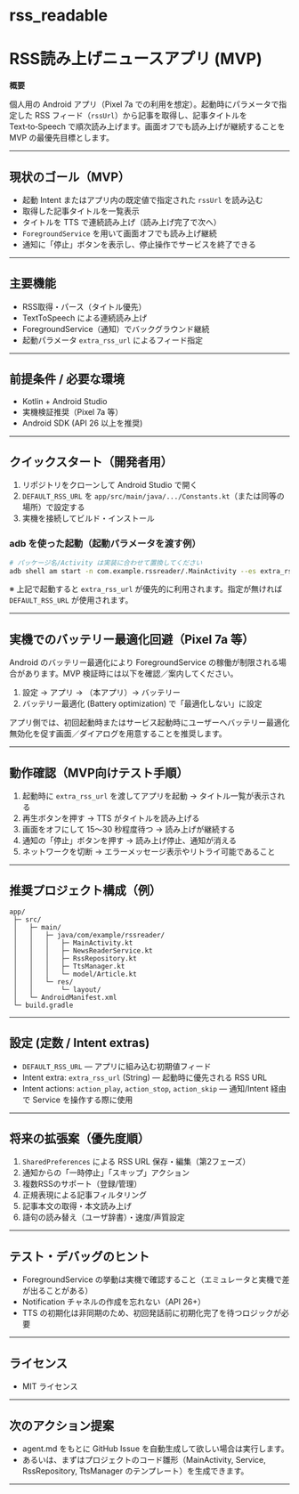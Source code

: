 # rss_readable
# RSS読み上げニュースアプリ (MVP)

**概要**

個人用の Android アプリ（Pixel 7a での利用を想定）。起動時にパラメータで指定した RSS フィード（`rssUrl`）から記事を取得し、記事タイトルを Text‑to‑Speech で順次読み上げます。画面オフでも読み上げが継続することを MVP の最優先目標とします。

---

## 現状のゴール（MVP）

* 起動 Intent またはアプリ内の既定値で指定された `rssUrl` を読み込む
* 取得した記事タイトルを一覧表示
* タイトルを TTS で連続読み上げ（読み上げ完了で次へ）
* `ForegroundService` を用いて画面オフでも読み上げ継続
* 通知に「停止」ボタンを表示し、停止操作でサービスを終了できる

---

## 主要機能

* RSS取得・パース（タイトル優先）
* TextToSpeech による連続読み上げ
* ForegroundService（通知）でバックグラウンド継続
* 起動パラメータ `extra_rss_url` によるフィード指定

---

## 前提条件 / 必要な環境

* Kotlin + Android Studio
* 実機検証推奨（Pixel 7a 等）
* Android SDK (API 26 以上を推奨)

---

## クイックスタート（開発者用）

1. リポジトリをクローンして Android Studio で開く
2. `DEFAULT_RSS_URL` を `app/src/main/java/.../Constants.kt`（または同等の場所）で設定する
3. 実機を接続してビルド・インストール

### adb を使った起動（起動パラメータを渡す例）

```bash
# パッケージ名/Activity は実装に合わせて置換してください
adb shell am start -n com.example.rssreader/.MainActivity --es extra_rss_url "https://example.com/feed"
```

※ 上記で起動すると `extra_rss_url` が優先的に利用されます。指定が無ければ `DEFAULT_RSS_URL` が使用されます。

---

## 実機でのバッテリー最適化回避（Pixel 7a 等）

Android のバッテリー最適化により ForegroundService の稼働が制限される場合があります。MVP 検証時には以下を確認／案内してください。

1. 設定 → アプリ → （本アプリ）→ バッテリー
2. バッテリー最適化 (Battery optimization) で「最適化しない」に設定

アプリ側では、初回起動時またはサービス起動時にユーザーへバッテリー最適化無効化を促す画面／ダイアログを用意することを推奨します。

---

## 動作確認（MVP向けテスト手順）

1. 起動時に `extra_rss_url` を渡してアプリを起動 → タイトル一覧が表示される
2. 再生ボタンを押す → TTS がタイトルを読み上げる
3. 画面をオフにして 15～30 秒程度待つ → 読み上げが継続する
4. 通知の「停止」ボタンを押す → 読み上げ停止、通知が消える
5. ネットワークを切断 → エラーメッセージ表示やリトライ可能であること

---

## 推奨プロジェクト構成（例）

```
app/
 ├─ src/
 │   ├─ main/
 │   │   ├─ java/com/example/rssreader/
 │   │   │   ├─ MainActivity.kt
 │   │   │   ├─ NewsReaderService.kt
 │   │   │   ├─ RssRepository.kt
 │   │   │   ├─ TtsManager.kt
 │   │   │   └─ model/Article.kt
 │   │   └─ res/
 │   │       └─ layout/
 │   └─ AndroidManifest.xml
 └─ build.gradle
```

---

## 設定 (定数 / Intent extras)

* `DEFAULT_RSS_URL` — アプリに組み込む初期値フィード
* Intent extra: `extra_rss_url` (String) — 起動時に優先される RSS URL
* Intent actions: `action_play`, `action_stop`, `action_skip` — 通知/Intent 経由で Service を操作する際に使用

---

## 将来の拡張案（優先度順）

1. `SharedPreferences` による RSS URL 保存・編集（第2フェーズ）
2. 通知からの「一時停止」「スキップ」アクション
3. 複数RSSのサポート（登録/管理）
4. 正規表現による記事フィルタリング
5. 記事本文の取得・本文読み上げ
6. 語句の読み替え（ユーザ辞書）・速度/声質設定

---

## テスト・デバッグのヒント

* ForegroundService の挙動は実機で確認すること（エミュレータと実機で差が出ることがある）
* Notification チャネルの作成を忘れない（API 26+）
* TTS の初期化は非同期のため、初回発話前に初期化完了を待つロジックが必要

---

## ライセンス

* MIT ライセンス

---

## 次のアクション提案

* agent.md をもとに GitHub Issue を自動生成して欲しい場合は実行します。
* あるいは、まずはプロジェクトのコード雛形（MainActivity, Service, RssRepository, TtsManager のテンプレート）を生成できます。

---


